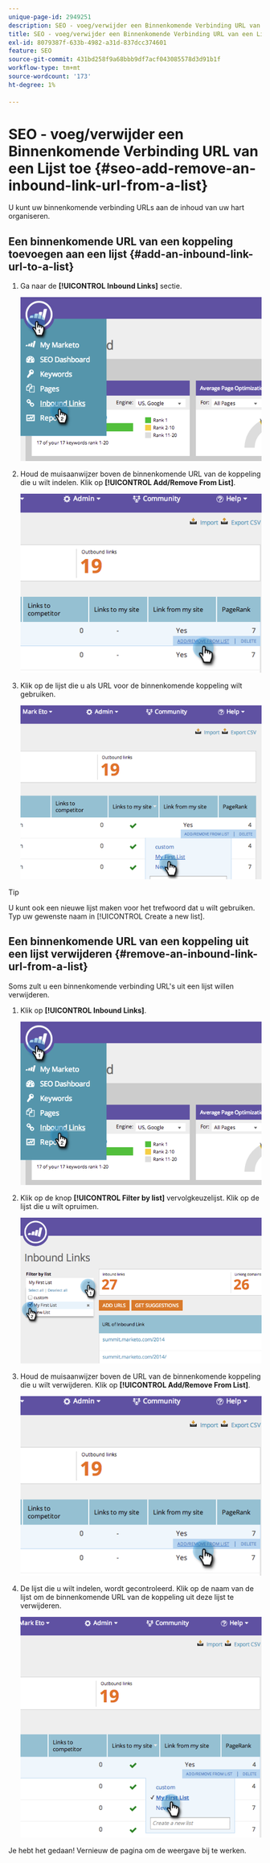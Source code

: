 ```yaml
---
unique-page-id: 2949251
description: SEO - voeg/verwijder een Binnenkomende Verbinding URL van een Lijst toe - de Documenten van Marketo - de Documentatie van het Product
title: SEO - voeg/verwijder een Binnenkomende Verbinding URL van een Lijst toe
exl-id: 8079387f-633b-4982-a31d-837dcc374601
feature: SEO
source-git-commit: 431bd258f9a68bbb9df7acf043085578d3d91b1f
workflow-type: tm+mt
source-wordcount: '173'
ht-degree: 1%

---
```


# SEO - voeg/verwijder een Binnenkomende Verbinding URL van een Lijst toe {#seo-add-remove-an-inbound-link-url-from-a-list}

U kunt uw binnenkomende verbinding URLs aan de inhoud van uw hart organiseren.

## Een binnenkomende URL van een koppeling toevoegen aan een lijst {#add-an-inbound-link-url-to-a-list}

1. Ga naar de **[!UICONTROL Inbound Links]** sectie.

   ![](assets/image2014-11-20-18-3a27-3a27.png)

1. Houd de muisaanwijzer boven de binnenkomende URL van de koppeling die u wilt indelen. Klik op **[!UICONTROL Add/Remove From List]**.

   ![](assets/image2014-11-20-18-3a27-3a40.png)

1. Klik op de lijst die u als URL voor de binnenkomende koppeling wilt gebruiken.

   ![](assets/image2014-11-20-18-3a28-3a18.png)

>[!TIP]
>
>U kunt ook een nieuwe lijst maken voor het trefwoord dat u wilt gebruiken. Typ uw gewenste naam in [!UICONTROL Create a new list].

## Een binnenkomende URL van een koppeling uit een lijst verwijderen {#remove-an-inbound-link-url-from-a-list}

Soms zult u een binnenkomende verbinding URL&#39;s uit een lijst willen verwijderen.

1. Klik op **[!UICONTROL Inbound Links]**.

   ![](assets/image2014-11-20-18-3a28-3a41.png)

1. Klik op de knop **[!UICONTROL Filter by list]** vervolgkeuzelijst. Klik op de lijst die u wilt opruimen.

   ![](assets/image2014-11-20-18-3a28-3a57.png)

1. Houd de muisaanwijzer boven de URL van de binnenkomende koppeling die u wilt verwijderen. Klik op **[!UICONTROL Add/Remove From List]**.

   ![](assets/image2014-11-20-18-3a29-3a56.png)

1. De lijst die u wilt indelen, wordt gecontroleerd. Klik op de naam van de lijst om de binnenkomende URL van de koppeling uit deze lijst te verwijderen.

   ![](assets/image2014-11-20-18-3a30-3a10.png)

Je hebt het gedaan! Vernieuw de pagina om de weergave bij te werken.
